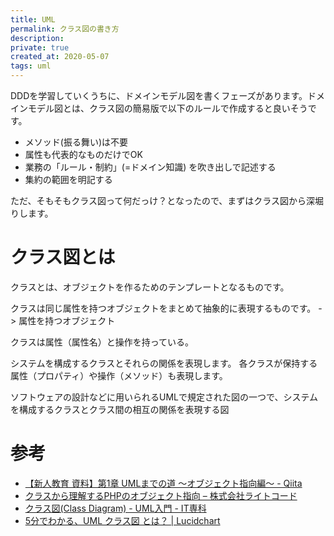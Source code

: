 ```yaml
---
title: UML
permalink: クラス図の書き方
description: 
private: true
created_at: 2020-05-07
tags: uml
---
```


DDDを学習していくうちに、ドメインモデル図を書くフェーズがあります。ドメインモデル図とは、クラス図の簡易版で以下のルールで作成すると良いそうです。

- メソッド(振る舞い)は不要
- 属性も代表的なものだけでOK
- 業務の「ルール・制約」(=ドメイン知識) を吹き出しで記述する
- 集約の範囲を明記する

ただ、そもそもクラス図って何だっけ？となったので、まずはクラス図から深堀りします。

# クラス図とは
クラスとは、オブジェクトを作るためのテンプレートとなるものです。



クラスは同じ属性を持つオブジェクトをまとめて抽象的に表現するものです。
-> 属性を持つオブジェクト

クラスは属性（属性名）と操作を持っている。



システムを構成するクラスとそれらの関係を表現します。
各クラスが保持する属性（プロパティ）や操作（メソッド）も表現します。

ソフトウェアの設計などに用いられるUMLで規定された図の一つで、システムを構成するクラスとクラス間の相互の関係を表現する図





# 参考
- [【新人教育 資料】第1章 UMLまでの道 〜オブジェクト指向編〜 - Qiita](https://qiita.com/devopsCoordinator/items/7d460008177b318129ea)
- [クラスから理解するPHPのオブジェクト指向 – 株式会社ライトコード](https://rightcode.co.jp/blog/become-engineer/php-object-orientation)
- [クラス図(Class Diagram) - UML入門 - IT専科](http://www.itsenka.com/contents/development/uml/class.html)
- [5分でわかる、UML クラス図 とは？ | Lucidchart](https://www.lucidchart.com/pages/ja/what-is-uml)
